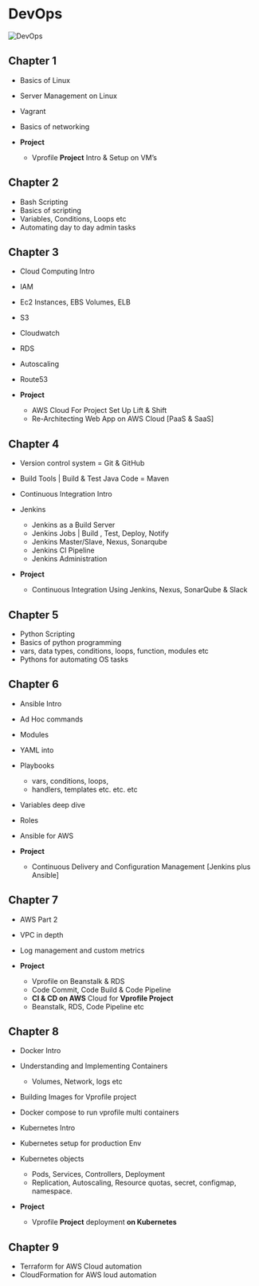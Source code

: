 # DevOps

![DevOps](https://miro.medium.com/max/1400/0*Sb7aHQbMFEdlPY29)

## Chapter 1

- Basics of Linux
- Server Management on Linux
- Vagrant
- Basics of networking
- **Project**

  - Vprofile **Project** Intro & Setup on VM’s

## Chapter 2

- Bash Scripting
- Basics of scripting
- Variables, Conditions, Loops etc
- Automating day to day admin tasks

## Chapter 3

- Cloud Computing Intro
- IAM
- Ec2 Instances, EBS Volumes, ELB
- S3
- Cloudwatch
- RDS
- Autoscaling
- Route53
- **Project**

  - AWS Cloud For Project Set Up Lift & Shift
  - Re-Architecting Web App on AWS Cloud [PaaS & SaaS]

## Chapter 4

- Version control system = Git & GitHub
- Build Tools | Build & Test Java Code = Maven
- Continuous Integration Intro
- Jenkins

  - Jenkins as a Build Server
  - Jenkins Jobs | Build , Test, Deploy, Notify
  - Jenkins Master/Slave, Nexus, Sonarqube
  - Jenkins CI Pipeline
  - Jenkins Administration

- **Project**

  - Continuous Integration Using Jenkins, Nexus, SonarQube & Slack

## Chapter 5

- Python Scripting
- Basics of python programming
- vars, data types, conditions, loops, function, modules etc
- Pythons for automating OS tasks

## Chapter 6

- Ansible Intro
- Ad Hoc commands
- Modules
- YAML into
- Playbooks

  - vars, conditions, loops,
  - handlers, templates etc. etc. etc

- Variables deep dive
- Roles
- Ansible for AWS
- **Project**

  - Continuous Delivery and Configuration Management [Jenkins plus Ansible]

## Chapter 7

- AWS Part 2
- VPC in depth
- Log management and custom metrics
- **Project**

  - Vprofile on Beanstalk & RDS
  - Code Commit, Code Build & Code Pipeline
  - **CI & CD on AWS** Cloud for **Vprofile Project**
  - Beanstalk, RDS, Code Pipeline etc

## Chapter 8

- Docker Intro
- Understanding and Implementing Containers

  - Volumes, Network, logs etc

- Building Images for Vprofile project
- Docker compose to run vprofile multi containers
- Kubernetes Intro
- Kubernetes setup for production Env
- Kubernetes objects

  - Pods, Services, Controllers, Deployment
  - Replication, Autoscaling, Resource quotas, secret, configmap, namespace.

- **Project**

  - Vprofile **Project** deployment **on Kubernetes**

## Chapter 9

- Terraform for AWS Cloud automation
- CloudFormation for AWS loud automation
